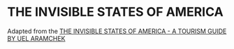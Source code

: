 # THE INVISIBLE STATES OF AMERICA

Adapted from the [THE INVISIBLE STATES OF AMERICA - A TOURISM GUIDE BY UEL ARAMCHEK](https://twitter.com/ThePatanoiac/timelines/574718176564371456)
